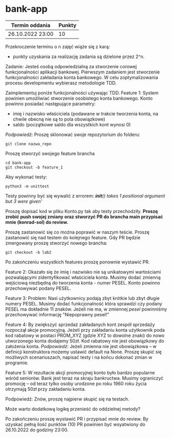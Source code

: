 # bank-app

| Termin oddania | Punkty |
| ------- | ------ |
| 26.10.2022 23:00 | 10 |

Przekroczenie terminu o n zajęć wiąże się z karą:

- punkty uzyskania za realizację zadania są dzielone przez 2^n.

Zadanie:
Jesteś osobą odpowiedzialną za stworzenie corowej funkcjonalności aplikacji bankowej.
Pierwszym zadaniem jest stworzenie funkcjonalności zakładania konta bankowego. W celu zoptymalizowania procesu developmentu wybierasz metodologie TDD.

Zaimplementuj poniże funkcjonalności używając TDD. 
Feature 1:
System powinien umożliwiać stworzenie osobistego konta bankowego.
Konto powinno posiadać następujące parametry:
- imię i nazwisko właściciela (podawane w trakcie tworzenia konta, na chwile obecną nie są to pola obowiązkowe)
- saldo (początkowe saldo dla wszystkich kont wynosi 0)

*Podpowiedź*:
Proszę sklonować swoje repozytorium do folderu:
```
git clone nazwa_repo
```
Proszę stworzyć swojego feature brancha
```
cd bank-app
git checkout -b feature_1
```
Aby wykonać testy:
```
python3 -m unittest
```
Testy powinny być się wywalić z errorem:
*__init__() takes 1 positional argument but 3 were given'*

Proszę dopisać kod w pliku Konto.py tak aby testy przechodziły.
**Proszę zrobić push swojej zmiany oraz stworzyć PR do brancha main przypisać mnie (konrad-sol) do review.**

Proszę zastanowić się co można poprawić w naszym teście.
Proszę zastanowić się nad testem do kolejnego feature.
Gdy PR będzie zmergowany proszę stworzyć nowego brancha:
```
git checkout -b lab2
```
Po zakończeniu wszystkich features proszę ponownie wystawić PR.

Feature 2:
Okazało się że imię i nazwisko nie są unikatowymi wartościami pozwalającymi zidentyfikować właściciela konta.
Musimy dodać zmienną wejściową niezbędną do tworzenia konta - numer PESEL. Konto powinno przechowywać podany PESEL.

Feature 3:
Problem: Nasi użytkownicy podają zbyt krótkie lub zbyt długie numery PESEL. 
Musimy dodać funkcjonalność która sprawdzi czy podany PESEL ma dokładnie 11 znaków. Jeżeli nie ma, w zmiennej *pesel* powinniśmy przechowywać informację "Niepoprawny pesel!"

Feature 4:
By zwiększyć sprzedaż zakładanych kont zespół sprzedaży rozpoczął akcje promocyjną.
Jeżeli przy zakładaniu konta użytkownik poda kod rabatowy w postaci PROM_XYZ (gdzie XYZ to dowolne znaki) do nowo utworzonego konta dodajemy 50zł. Kod rabatowy nie jest obowiązkowy do założenia konta.
*Podpowiedź*:
Jeżeli zmienna nie jest obowiązkowa – w definicji konstruktora możemy ustawić default na None.
Proszę skupić się możliwych scenariuszach, napisać testy i na końcu dokonać zmian w programie.

Feature 5:
W rezultacie akcji promocyjnej konto było bardzo popularne wśród seniorów. Bank jest teraz na skraju bankructwa. Musimy ograniczyć promocję – od teraz tylko osoby urodzone po roku 1960 roku życia otrzymają 50zł przy zakładaniu konta.

Podpowiedź:
Znów, proszę najpierw skupić się na testach.

Może warto dodatkową logikę przenieść do oddzielnej metody?

Po zakończeniu proszę wystawić PR i przypisać mnie do review.
By uzyskać pełną ilość punktów (10) PR powinien być wsyatwiony do 26.10.2022 do godziny 23:00.

 
